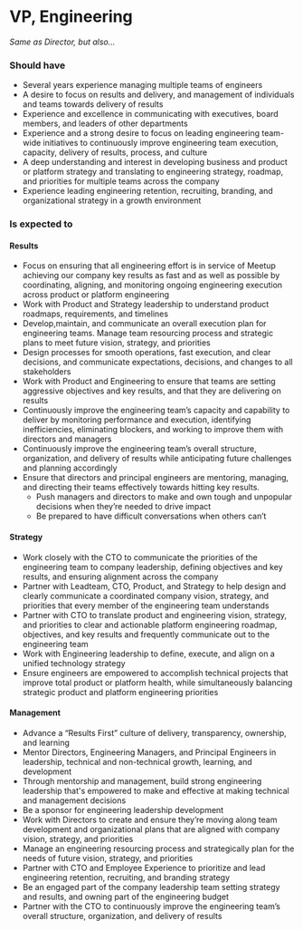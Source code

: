 VP, Engineering
=====================
*Same as Director, but also...*
 
### Should have
* Several years experience managing multiple teams of engineers
* A desire to focus on results and delivery, and management of individuals and teams towards delivery of results
* Experience and excellence in communicating with executives, board members, and leaders of other departments
* Experience and a strong desire to focus on leading engineering team-wide initiatives to continuously improve engineering team execution, capacity, delivery of results, process, and culture
* A deep understanding and interest in developing business and product or platform strategy and translating to engineering strategy, roadmap, and priorities for multiple teams across the company
* Experience leading engineering retention, recruiting, branding, and organizational strategy in a growth environment
 
### Is expected to 
#### Results
* Focus on ensuring that all engineering effort is in service of Meetup achieving our company key results as fast and as well as possible by coordinating, aligning, and monitoring ongoing engineering execution across product or platform engineering
* Work with Product and Strategy leadership to understand product roadmaps, requirements, and timelines
* Develop,maintain, and communicate an overall execution plan for engineering teams. Manage team resourcing process and strategic plans to meet  future vision, strategy, and priorities
* Design processes for smooth operations, fast execution, and clear decisions, and communicate expectations, decisions, and changes to all stakeholders
* Work with Product and Engineering to ensure that teams are setting aggressive objectives and key results, and that they are delivering on results
* Continuously improve the engineering team’s capacity and capability to deliver by monitoring performance and execution, identifying inefficiencies, eliminating blockers, and working to improve them with directors and managers
* Continuously improve the engineering team’s overall structure, organization, and delivery of results while anticipating future challenges and planning accordingly
* Ensure that directors and principal engineers are mentoring, managing, and directing their teams effectively towards hitting key results. 
    * Push managers and directors to make and own tough and unpopular decisions when they’re needed to drive impact
    * Be prepared to have difficult conversations when others can’t

 
#### Strategy
* Work closely with the CTO to communicate the priorities of the engineering team to company leadership, defining objectives and key results, and ensuring alignment across the company
* Partner with Leadteam, CTO, Product, and Strategy to help design and clearly communicate a coordinated company vision, strategy, and priorities that every member of the engineering team understands
* Partner with CTO to translate product and engineering vision, strategy, and priorities to clear and actionable platform engineering roadmap, objectives, and key results and frequently communicate out to the engineering team
* Work with Engineering leadership to define, execute, and align on a unified technology strategy
* Ensure engineers are empowered to accomplish technical projects that improve total product or platform health, while simultaneously balancing strategic product and platform engineering priorities
 
#### Management
* Advance a “Results First” culture of delivery, transparency, ownership, and learning
* Mentor Directors, Engineering Managers, and Principal Engineers in leadership, technical and non-technical growth, learning, and development
* Through mentorship and management, build strong engineering leadership that's empowered to make and effective at making technical and management decisions
* Be a sponsor for engineering leadership development
* Work with Directors to create and ensure they’re moving along team development and organizational plans that are aligned with company vision, strategy, and priorities
* Manage an engineering resourcing process and strategically plan for the needs of future vision, strategy, and priorities
* Partner with CTO and Employee Experience to prioritize and lead engineering retention, recruiting, and branding strategy
* Be an engaged part of the company leadership team setting strategy and results, and owning part of the engineering budget
* Partner with the CTO to continuously improve the engineering team’s overall structure, organization, and delivery of results
